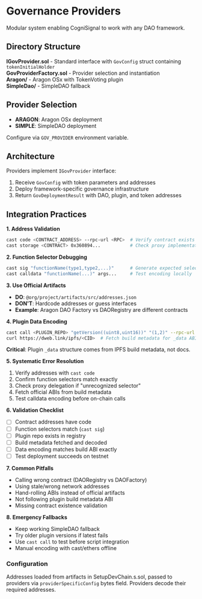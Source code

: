 # Governance Providers

Modular system enabling CogniSignal to work with any DAO framework.

## Directory Structure

**IGovProvider.sol** - Standard interface with `GovConfig` struct containing `tokenInitialHolder`  
**GovProviderFactory.sol** - Provider selection and instantiation  
**Aragon/** - Aragon OSx with TokenVoting plugin  
**SimpleDao/** - SimpleDAO fallback

## Provider Selection

- **ARAGON**: Aragon OSx deployment  
- **SIMPLE**: SimpleDAO deployment

Configure via `GOV_PROVIDER` environment variable.

## Architecture

Providers implement `IGovProvider` interface:
1. Receive `GovConfig` with token parameters and addresses
2. Deploy framework-specific governance infrastructure  
3. Return `GovDeploymentResult` with DAO, plugin, and token addresses

## Integration Practices

**1. Address Validation**
```bash
cast code <CONTRACT_ADDRESS> --rpc-url <RPC>  # Verify contract exists
cast storage <CONTRACT> 0x360894...           # Check proxy implementation
```

**2. Function Selector Debugging**  
```bash
cast sig "functionName(type1,type2,...)"      # Generate expected selector
cast calldata "functionName(...)" args...     # Test encoding locally
```

**3. Use Official Artifacts**
- **DO**: `@org/project/artifacts/src/addresses.json`
- **DON'T**: Hardcode addresses or guess interfaces
- **Example**: Aragon DAO Factory vs DAORegistry are different contracts

**4. Plugin Data Encoding**
```bash
cast call <PLUGIN_REPO> "getVersion((uint8,uint16))" "(1,2)" --rpc-url <RPC>
curl https://dweb.link/ipfs/<CID>  # Fetch build metadata for _data ABI
```
**Critical**: Plugin `_data` structure comes from IPFS build metadata, not docs.

**5. Systematic Error Resolution**
1. Verify addresses with `cast code`
2. Confirm function selectors match exactly  
3. Check proxy delegation if "unrecognized selector"
4. Fetch official ABIs from build metadata
5. Test calldata encoding before on-chain calls

**6. Validation Checklist**
- [ ] Contract addresses have code
- [ ] Function selectors match (`cast sig`)
- [ ] Plugin repo exists in registry  
- [ ] Build metadata fetched and decoded
- [ ] Data encoding matches build ABI exactly
- [ ] Test deployment succeeds on testnet

**7. Common Pitfalls**
- Calling wrong contract (DAORegistry vs DAOFactory)
- Using stale/wrong network addresses
- Hand-rolling ABIs instead of official artifacts  
- Not following plugin build metadata ABI
- Missing contract existence validation

**8. Emergency Fallbacks**
- Keep working SimpleDAO fallback
- Try older plugin versions if latest fails
- Use `cast call` to test before script integration
- Manual encoding with cast/ethers offline

### Configuration

Addresses loaded from artifacts in SetupDevChain.s.sol, passed to providers via `providerSpecificConfig` bytes field. Providers decode their required addresses.